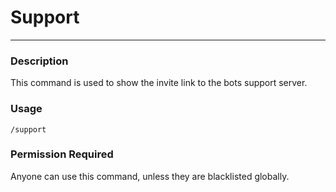 # Support
---
### Description
This command is used to show the invite link to the bots support server.
### Usage
```
/support
```
### Permission Required
Anyone can use this command, unless they are blacklisted globally.
